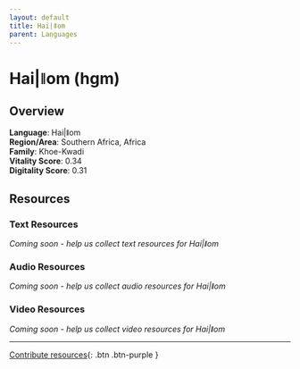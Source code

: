 ```yaml
---
layout: default
title: Hai|ǁom
parent: Languages
---
```


# Hai|ǁom (hgm)

## Overview

**Language**: Hai|ǁom  
**Region/Area**: Southern Africa, Africa  
**Family**: Khoe-Kwadi  
**Vitality Score**: 0.34  
**Digitality Score**: 0.31  

## Resources

### Text Resources
*Coming soon - help us collect text resources for Hai|ǁom*

### Audio Resources
*Coming soon - help us collect audio resources for Hai|ǁom*

### Video Resources
*Coming soon - help us collect video resources for Hai|ǁom*

---

[Contribute resources](https://fairtrain.github.io/){: .btn .btn-purple }
